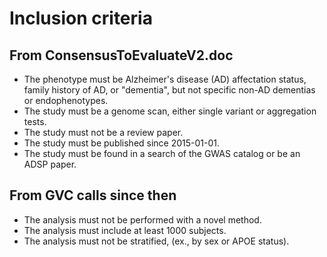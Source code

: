 # Inclusion criteria 
## From ConsensusToEvaluateV2.doc
* The phenotype must be Alzheimer's disease (AD) affectation status, family history of AD, or "dementia", but not specific non-AD dementias or endophenotypes.
* The study must be a genome scan, either single variant or aggregation tests.
* The study must not be a review paper.
* The study must be published since 2015-01-01.
* The study must be found in a search of the GWAS catalog or be an ADSP paper.
## From GVC calls since then
* The analysis must not be performed with a novel method.
* The analysis must include at least 1000 subjects.
* The analysis must not be stratified, (ex., by sex or APOE status).
